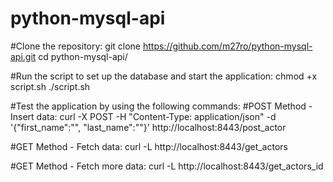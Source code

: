 # python-mysql-api

#Clone the repository:
git clone https://github.com/m27ro/python-mysql-api.git
cd python-mysql-api/

#Run the script to set up the database and start the application:
chmod +x script.sh
./script.sh

#Test the application by using the following commands:
#POST Method - Insert data:
curl -X POST -H "Content-Type: application/json" -d '{"first_name":"", "last_name":""}' http://localhost:8443/post_actor

#GET Method - Fetch data:
curl -L http://localhost:8443/get_actors

#GET Method - Fetch more data:
curl -L http://localhost:8443/get_actors_id

